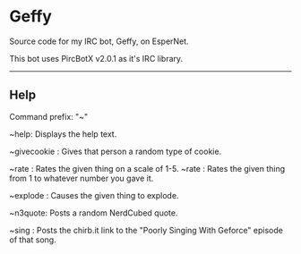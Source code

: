 # Geffy
Source code for my IRC bot, Geffy, on EsperNet.

This bot uses PircBotX v2.0.1 as it's IRC library.

----------
Help
----------
Command prefix: "~"

~help: Displays the help text.

~givecookie <user>: Gives that person a random type of cookie.

~rate <thing>: Rates the given thing on a scale of 1-5.
~rate <thing> <scale>: Rates the given thing from 1 to whatever number you gave it.

~explode <thing>: Causes the given thing to explode.

~n3quote: Posts a random NerdCubed quote.

~sing <song>: Posts the chirb.it link to the "Poorly Singing With Geforce" episode of that song.
